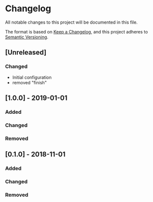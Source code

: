 # Changelog
All notable changes to this project will be documented in this file.

The format is based on [Keep a Changelog](https://keepachangelog.com/en/1.0.0/),
and this project adheres to [Semantic Versioning](https://semver.org/spec/v2.0.0.html).

## [Unreleased]
### Changed
- Initial configuration
- removed "finish"

## [1.0.0] - 2019-01-01
### Added
### Changed
### Removed

## [0.1.0] - 2018-11-01
### Added
### Changed
### Removed


